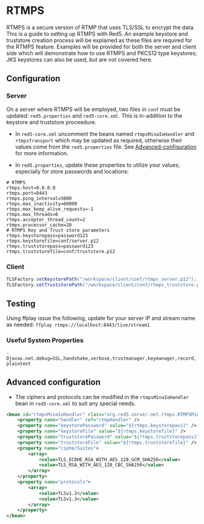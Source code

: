 # RTMPS

RTMPS is a secure version of RTMP that uses TLS/SSL to encrypt the data. This is a guide to setting up RTMPS with Red5. An example keystore and truststore creation process will be explained as these files are required for the RTMPS feature. Examples will be provided for both the server and client side which will demonstrate how to use RTMPS and PKCS12 type keystores; JKS keystores can also be used, but are not covered here.

## Configuration

### Server

On a server where RTMPS will be employed, two files in `conf` must be updated: `red5.properties` and `red5-core.xml`. This is in-addition to the keystore and truststore proceedure.

* In `red5-core.xml` uncomment the beans named `rtmpsMinaIoHandler` and `rtmpsTransport` which may be updated as required, otherwise their values come from the `red5.properties` file. See [Advanced-configuration](#advanced-configuration) for more information.

* In `red5.properties`, update these properties to utilize your values; especially for store passwords and locations:

```properties
# RTMPS
rtmps.host=0.0.0.0
rtmps.port=8443
rtmps.ping_interval=5000
rtmps.max_inactivity=60000
rtmps.max_keep_alive_requests=-1
rtmps.max_threads=8
rtmps.acceptor_thread_count=2
rtmps.processor_cache=20
# RTMPS Key and Trust store parameters
rtmps.keystorepass=password123
rtmps.keystorefile=conf/server.p12
rtmps.truststorepass=password123
rtmps.truststorefile=conf/truststore.p12
```

### Client


```java
TLSFactory.setKeystorePath("/workspace/client/conf/rtmps_server.p12");
TLSFactory.setTruststorePath("/workspace/client/conf/rtmps_truststore.p12");
```

## Testing

Using ffplay issue the following, update for your server IP and stream name as needed: `ffplay rtmps://localhost:8443/live/stream1`


### Useful System Properties


`-Djavax.net.debug=SSL,handshake,verbose,trustmanager,keymanager,record,plaintext`

## Advanced configuration

* The ciphers and protocols can be modified in the  `rtmpsMinaIoHandler` bean in `red5-core.xml` to suit any special needs.

```xml
<bean id="rtmpsMinaIoHandler" class="org.red5.server.net.rtmps.RTMPSMinaIoHandler">
    <property name="handler" ref="rtmpHandler" />
    <property name="keystorePassword" value="${rtmps.keystorepass}" />
    <property name="keystoreFile" value="${rtmps.keystorefile}" />
    <property name="truststorePassword" value="${rtmps.truststorepass}" />
    <property name="truststoreFile" value="${rtmps.truststorefile}" />
    <property name="cipherSuites">
        <array>
            <value>TLS_ECDHE_RSA_WITH_AES_128_GCM_SHA256</value>
            <value>TLS_RSA_WITH_AES_128_CBC_SHA256</value>
        </array>
    </property>
    <property name="protocols">
        <array>
            <value>TLSv1.2</value>
            <value>TLSv1.3</value>
        </array>
    </property>
</bean>
```

